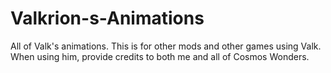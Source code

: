 # Valkrion-s-Animations
All of Valk's animations.
This is for other mods and other games using Valk. When using him, provide credits to both me and all of Cosmos Wonders.
